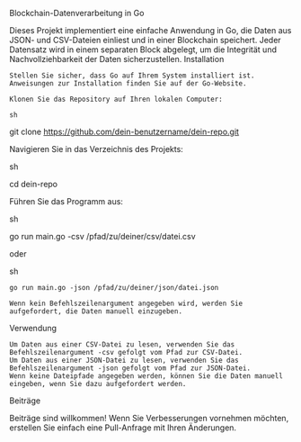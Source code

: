 Blockchain-Datenverarbeitung in Go

Dieses Projekt implementiert eine einfache Anwendung in Go, die Daten aus JSON- und CSV-Dateien einliest und in einer Blockchain speichert. Jeder Datensatz wird in einem separaten Block abgelegt, um die Integrität und Nachvollziehbarkeit der Daten sicherzustellen.
Installation

    Stellen Sie sicher, dass Go auf Ihrem System installiert ist. Anweisungen zur Installation finden Sie auf der Go-Website.

    Klonen Sie das Repository auf Ihren lokalen Computer:

    sh

git clone https://github.com/dein-benutzername/dein-repo.git

Navigieren Sie in das Verzeichnis des Projekts:

sh

cd dein-repo

Führen Sie das Programm aus:

sh

go run main.go -csv /pfad/zu/deiner/csv/datei.csv

oder

sh

    go run main.go -json /pfad/zu/deiner/json/datei.json

    Wenn kein Befehlszeilenargument angegeben wird, werden Sie aufgefordert, die Daten manuell einzugeben.

Verwendung

    Um Daten aus einer CSV-Datei zu lesen, verwenden Sie das Befehlszeilenargument -csv gefolgt vom Pfad zur CSV-Datei.
    Um Daten aus einer JSON-Datei zu lesen, verwenden Sie das Befehlszeilenargument -json gefolgt vom Pfad zur JSON-Datei.
    Wenn keine Dateipfade angegeben werden, können Sie die Daten manuell eingeben, wenn Sie dazu aufgefordert werden.

Beiträge

Beiträge sind willkommen! Wenn Sie Verbesserungen vornehmen möchten, erstellen Sie einfach eine Pull-Anfrage mit Ihren Änderungen.

